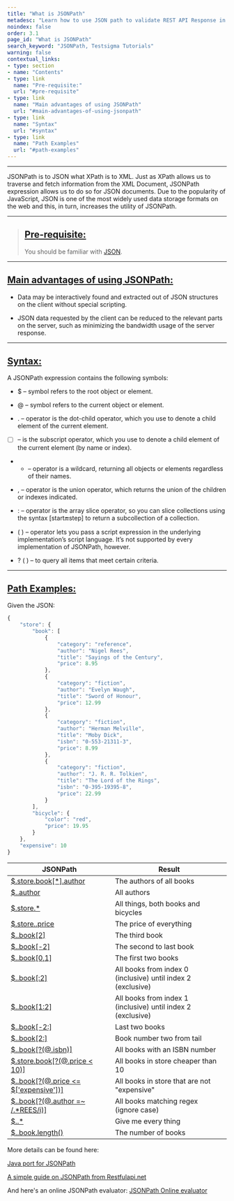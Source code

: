 ```yaml
---
title: "What is JSONPath"
metadesc: "Learn how to use JSON path to validate REST API Response in Testsigma"
noindex: false
order: 3.1
page_id: "What is JSONPath"
search_keyword: "JSONPath, Testsigma Tutorials"
warning: false
contextual_links:
- type: section
- name: "Contents"
- type: link
  name: "Pre-requisite:"
  url: "#pre-requisite"
- type: link
  name: "Main advantages of using JSONPath"
  url: "#main-advantages-of-using-jsonpath"
- type: link
  name: "Syntax"
  url: "#syntax"
- type: link
  name: "Path Examples"
  url: "#path-examples"
---
```


---

JSONPath is to JSON what XPath is to XML. Just as XPath allows us to traverse and fetch information from the XML Document, JSONPath expression allows us to do so for JSON documents. Due to the popularity of JavaScript, JSON is one of the most widely used data storage formats on the web and this, in turn, increases the utility of JSONPath.

---
> ## [Pre-requisite:](#pre-requisite)
> You should be familiar with [JSON](https://www.json.org/).

---

## [Main advantages of using JSONPath:](#main-advantages-of-using-jsonpath)

* Data may be interactively found and extracted out of JSON structures on the client without special scripting.

* JSON data requested by the client can be reduced to the relevant parts on the server, such as minimizing the bandwidth usage of the server response.

---

## [Syntax:](#syntax)

A JSONPath expression contains the following symbols:

* $ – symbol refers to the root object or element.

* @ – symbol refers to the current object or element.

* . – operator is the dot-child operator, which you use to denote a child element of the current element.

* [ ] – is the subscript operator, which you use to denote a child element of the current element (by name or index).
* * – operator is a wildcard, returning all objects or elements regardless of their names.

* , – operator is the union operator, which returns the union of the children or indexes indicated.
  
* : – operator is the array slice operator, so you can slice collections using the syntax [start:end:step] to return a subcollection of a collection.
  
* ( ) – operator lets you pass a script expression in the underlying implementation’s script language. It’s not supported by every implementation of JSONPath, however.
  
* ? ( ) – to query all items that meet certain criteria.

---

## [Path Examples:](#path-examples)

Given the JSON:


```javascript
{
    "store": {
        "book": [
            {
                "category": "reference",
                "author": "Nigel Rees",
                "title": "Sayings of the Century",
                "price": 8.95
            },
            {
                "category": "fiction",
                "author": "Evelyn Waugh",
                "title": "Sword of Honour",
                "price": 12.99
            },
            {
                "category": "fiction",
                "author": "Herman Melville",
                "title": "Moby Dick",
                "isbn": "0-553-21311-3",
                "price": 8.99
            },
            {
                "category": "fiction",
                "author": "J. R. R. Tolkien",
                "title": "The Lord of the Rings",
                "isbn": "0-395-19395-8",
                "price": 22.99
            }
        ],
        "bicycle": {
            "color": "red",
            "price": 19.95
        }
    },
    "expensive": 10
}

```


JSONPath | Result | 
--- | --- | 
[$.store.book[*].author](http://jsonpath.herokuapp.com/?path=%24.store.book%5B*%5D.author) | The authors of all books
[$..author](http://jsonpath.herokuapp.com/?path=%24..author) | All authors
[$.store.*](http://jsonpath.herokuapp.com/?path=%24.store.*)  | All things, both books and bicycles
[$.store..price](http://jsonpath.herokuapp.com/?path=%24.store..price) | The price of everything
[$..book[2]](http://jsonpath.herokuapp.com/?path=%24..book%5B2%5D) | The third book
[$..book[-2]](http://jsonpath.herokuapp.com/?path=%24..book%5B2%5D) | The second to last book
[$..book[0,1]](http://jsonpath.herokuapp.com/?path=%24..book%5B0,1%5D) | The first two books
[$..book[:2]](http://jsonpath.herokuapp.com/?path=%24..book%5B:2%5D) | All books from index 0 (inclusive) until index 2 (exclusive)
[$..book[1:2]](http://jsonpath.herokuapp.com/?path=%24..book%5B1:2%5D) | All books from index 1 (inclusive) until index 2 (exclusive)
[$..book[-2:]](http://jsonpath.herokuapp.com/?path=%24..book%5B-2:%5D) | Last two books
[$..book[2:]](http://jsonpath.herokuapp.com/?path=%24..book%5B2:%5D) | Book number two from tail
[$..book[?(@.isbn)]](http://jsonpath.herokuapp.com/?path=%24..book%5B?(@.isbn)%5D) | All books with an ISBN number
[$.store.book[?(@.price < 10)]](http://jsonpath.herokuapp.com/?path=%24.store.book%5B?(@.price%20%3C%2010)%5D) | All books in store cheaper than 10
[$..book[?(@.price <= $['expensive'])]](http://jsonpath.herokuapp.com/?path=%24..book%5B?(@.price%20%3C=%20%24%5B%27expensive%27%5D)%5D) | All books in store that are not "expensive"
[$..book[?(@.author =~ /.*REES/i)]](http://jsonpath.herokuapp.com/?path=%24..book%5B?(@.author%20=~%20/.*REES/i)%5D) | All books matching regex (ignore case)
[$..*](http://jsonpath.herokuapp.com/?path=%24..*) | Give me every thing
[$..book.length()](http://jsonpath.herokuapp.com/?path=%24..book.length()) | The number of books

More details can be found here:

[Java port for JSONPath](https://github.com/json-path/JsonPath)

[A simple guide on JSONPath from Restfulapi.net](https://restfulapi.net/json-jsonpath/)

And here's an online JSONPath evaluator: [JSONPath Online evaluator](http://jsonpath.com/)

